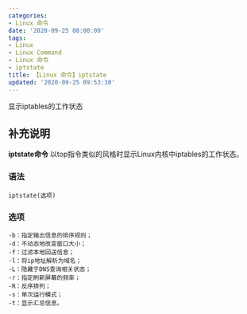 ```yaml
---
categories:
- Linux 命令
date: '2020-09-25 08:00:00'
tags:
- Linux
- Linux Command
- Linux 命令
- iptstate
title: 【Linux 命令】iptstate
updated: '2020-09-25 09:53:30'
---
```


显示iptables的工作状态

## 补充说明

**iptstate命令** 以top指令类似的风格时显示Linux内核中iptables的工作状态。

###  语法

```shell
iptstate(选项)
```

###  选项

```shell
-b：指定输出信息的排序规则；
-d：不动态地改变窗口大小；
-f：过滤本地回送信息；
-l：将ip地址解析为域名；
-L：隐藏于DNS查询相关状态；
-r：指定刷新屏幕的频率；
-R：反序排列；
-s：单次运行模式；
-t：显示汇总信息。
```


<!-- Linux命令行搜索引擎：https://jaywcjlove.github.io/linux-command/ -->